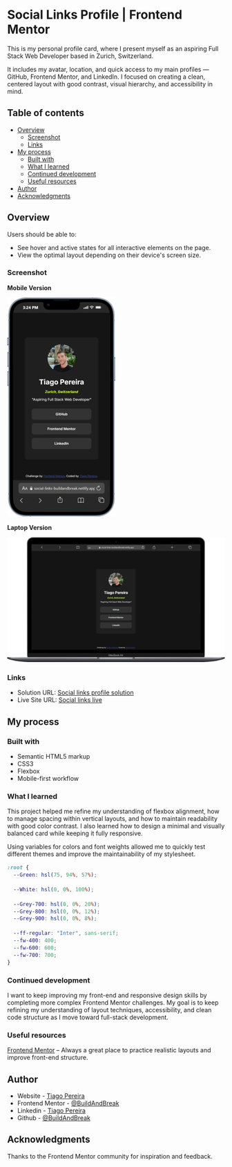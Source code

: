# Social Links Profile | Frontend Mentor

This is my personal profile card, where I present myself as an aspiring Full Stack Web Developer based in Zurich, Switzerland.

It includes my avatar, location, and quick access to my main profiles — GitHub, Frontend Mentor, and LinkedIn.
I focused on creating a clean, centered layout with good contrast, visual hierarchy, and accessibility in mind.

## Table of contents

- [Overview](#overview)
  - [Screenshot](#screenshot)
  - [Links](#links)
- [My process](#my-process)
  - [Built with](#built-with)
  - [What I learned](#what-i-learned)
  - [Continued development](#continued-development)
  - [Useful resources](#useful-resources)
- [Author](#author)
- [Acknowledgments](#acknowledgments)

## Overview

Users should be able to:

- See hover and active states for all interactive elements on the page.
- View the optimal layout depending on their device's screen size.

### Screenshot

**Mobile Version**

![Mobile](./screenshots/iPhone-13-PRO-social-links-buildandbreak.png)

**Laptop Version**

![Laptop](./screenshots/Macbook-Air-social-links-buildandbreak.png)

### Links

- Solution URL: [Social links profile solution](https://www.frontendmentor.io/solutions/responsive-social-links-webpage-with-flexbox-zENqG19jIY)
- Live Site URL: [Social links live](https://social-links-buildandbreak.netlify.app/)

## My process

### Built with

- Semantic HTML5 markup
- CSS3
- Flexbox
- Mobile-first workflow

### What I learned

This project helped me refine my understanding of flexbox alignment, how to manage spacing within vertical layouts, and how to maintain readability with good color contrast.
I also learned how to design a minimal and visually balanced card while keeping it fully responsive.

Using variables for colors and font weights allowed me to quickly test different themes and improve the maintainability of my stylesheet.

```css
:root {
  --Green: hsl(75, 94%, 57%);

  --White: hsl(0, 0%, 100%);

  --Grey-700: hsl(0, 0%, 20%);
  --Grey-800: hsl(0, 0%, 12%);
  --Grey-900: hsl(0, 0%, 8%);

  --ff-regular: "Inter", sans-serif;
  --fw-400: 400;
  --fw-600: 600;
  --fw-700: 700;
}
```

### Continued development

I want to keep improving my front-end and responsive design skills by completing more complex Frontend Mentor challenges.
My goal is to keep refining my understanding of layout techniques, accessibility, and clean code structure as I move toward full-stack development.

### Useful resources

[Frontend Mentor](https://www.frontendmentor.io/home)
– Always a great place to practice realistic layouts and improve front-end structure.

## Author

- Website - [Tiago Pereira](https://social-links-buildandbreak.netlify.app/)
- Frontend Mentor - [@BuildAndBreak](https://www.frontendmentor.io/profile/BuildAndBreak)
- Linkedin - [Tiago Pereira](https://www.linkedin.com/in/tiago-pereira-5a4698289/)
- Github - [@BuildAndBreak](https://github.com/BuildAndBreak)

## Acknowledgments

Thanks to the Frontend Mentor community for inspiration and feedback.
